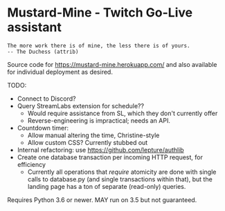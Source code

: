 Mustard-Mine - Twitch Go-Live assistant
=======================================

    The more work there is of mine, the less there is of yours.
    -- The Duchess (attrib)

Source code for https://mustard-mine.herokuapp.com/ and also available for
individual deployment as desired.

TODO:

* Connect to Discord?
* Query StreamLabs extension for schedule??
  - Would require assistance from SL, which they don't currently offer
  - Reverse-engineering is impractical; needs an API.
* Countdown timer:
  - Allow manual altering the time, Christine-style
  - Allow custom CSS? Currently stubbed out
* Internal refactoring: use https://github.com/lepture/authlib
* Create one database transaction per incoming HTTP request, for efficiency
  - Currently all operations that *require* atomicity are done with single
    calls to database.py (and single transactions within that), but the
    landing page has a ton of separate (read-only) queries.

Requires Python 3.6 or newer. MAY run on 3.5 but not guaranteed.
